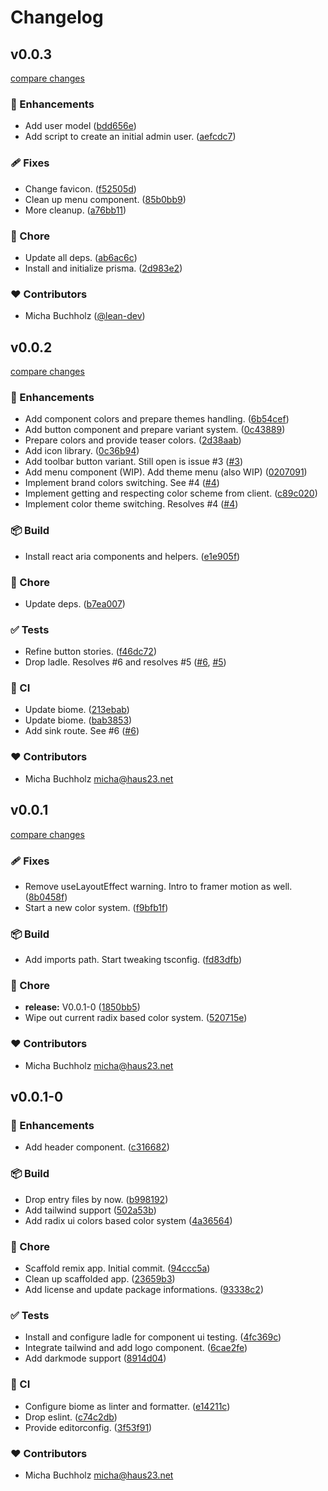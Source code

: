 # Changelog


## v0.0.3

[compare changes](https://github.com/haus23/runde-tips/compare/v0.0.2...v0.0.3)

### 🚀 Enhancements

- Add user model ([bdd656e](https://github.com/haus23/runde-tips/commit/bdd656e))
- Add script to create an initial admin user. ([aefcdc7](https://github.com/haus23/runde-tips/commit/aefcdc7))

### 🩹 Fixes

- Change favicon. ([f52505d](https://github.com/haus23/runde-tips/commit/f52505d))
- Clean up menu component. ([85b0bb9](https://github.com/haus23/runde-tips/commit/85b0bb9))
- More cleanup. ([a76bb11](https://github.com/haus23/runde-tips/commit/a76bb11))

### 🏡 Chore

- Update all deps. ([ab6ac6c](https://github.com/haus23/runde-tips/commit/ab6ac6c))
- Install and initialize prisma. ([2d983e2](https://github.com/haus23/runde-tips/commit/2d983e2))

### ❤️ Contributors

- Micha Buchholz ([@lean-dev](http://github.com/lean-dev))

## v0.0.2

[compare changes](https://github.com/haus23/runde-tips/compare/v0.0.1...v0.0.2)

### 🚀 Enhancements

- Add component colors and prepare themes handling. ([6b54cef](https://github.com/haus23/runde-tips/commit/6b54cef))
- Add button component and prepare variant system. ([0c43889](https://github.com/haus23/runde-tips/commit/0c43889))
- Prepare colors and provide teaser colors. ([2d38aab](https://github.com/haus23/runde-tips/commit/2d38aab))
- Add icon library. ([0c36b94](https://github.com/haus23/runde-tips/commit/0c36b94))
- Add toolbar button variant. Still open is issue #3 ([#3](https://github.com/haus23/runde-tips/issues/3))
- Add menu component (WIP). Add theme menu (also WIP) ([0207091](https://github.com/haus23/runde-tips/commit/0207091))
- Implement brand colors switching. See #4 ([#4](https://github.com/haus23/runde-tips/issues/4))
- Implement getting and respecting color scheme from client. ([c89c020](https://github.com/haus23/runde-tips/commit/c89c020))
- Implement color theme switching. Resolves #4 ([#4](https://github.com/haus23/runde-tips/issues/4))

### 📦 Build

- Install react aria components and helpers. ([e1e905f](https://github.com/haus23/runde-tips/commit/e1e905f))

### 🏡 Chore

- Update deps. ([b7ea007](https://github.com/haus23/runde-tips/commit/b7ea007))

### ✅ Tests

- Refine button stories. ([f46dc72](https://github.com/haus23/runde-tips/commit/f46dc72))
- Drop ladle. Resolves #6 and resolves #5 ([#6](https://github.com/haus23/runde-tips/issues/6), [#5](https://github.com/haus23/runde-tips/issues/5))

### 🤖 CI

- Update biome. ([213ebab](https://github.com/haus23/runde-tips/commit/213ebab))
- Update biome. ([bab3853](https://github.com/haus23/runde-tips/commit/bab3853))
- Add sink route. See #6 ([#6](https://github.com/haus23/runde-tips/issues/6))

### ❤️ Contributors

- Micha Buchholz <micha@haus23.net>

## v0.0.1

[compare changes](https://github.com/haus23/runde-tips/compare/v0.0.1-0...v0.0.1)

### 🩹 Fixes

- Remove useLayoutEffect warning. Intro to framer motion as well. ([8b0458f](https://github.com/haus23/runde-tips/commit/8b0458f))
- Start a new color system. ([f9bfb1f](https://github.com/haus23/runde-tips/commit/f9bfb1f))

### 📦 Build

- Add imports path. Start tweaking tsconfig. ([fd83dfb](https://github.com/haus23/runde-tips/commit/fd83dfb))

### 🏡 Chore

- **release:** V0.0.1-0 ([1850bb5](https://github.com/haus23/runde-tips/commit/1850bb5))
- Wipe out current radix based color system. ([520715e](https://github.com/haus23/runde-tips/commit/520715e))

### ❤️ Contributors

- Micha Buchholz <micha@haus23.net>

## v0.0.1-0


### 🚀 Enhancements

- Add header component. ([c316682](https://github.com/haus23/runde-tips/commit/c316682))

### 📦 Build

- Drop entry files by now. ([b998192](https://github.com/haus23/runde-tips/commit/b998192))
- Add tailwind support ([502a53b](https://github.com/haus23/runde-tips/commit/502a53b))
- Add radix ui colors based color system ([4a36564](https://github.com/haus23/runde-tips/commit/4a36564))

### 🏡 Chore

- Scaffold remix app. Initial commit. ([94ccc5a](https://github.com/haus23/runde-tips/commit/94ccc5a))
- Clean up scaffolded app. ([23659b3](https://github.com/haus23/runde-tips/commit/23659b3))
- Add license and update package informations. ([93338c2](https://github.com/haus23/runde-tips/commit/93338c2))

### ✅ Tests

- Install and configure ladle for component ui testing. ([4fc369c](https://github.com/haus23/runde-tips/commit/4fc369c))
- Integrate tailwind and add logo component. ([6cae2fe](https://github.com/haus23/runde-tips/commit/6cae2fe))
- Add darkmode support ([8914d04](https://github.com/haus23/runde-tips/commit/8914d04))

### 🤖 CI

- Configure biome as linter and formatter. ([e14211c](https://github.com/haus23/runde-tips/commit/e14211c))
- Drop eslint. ([c74c2db](https://github.com/haus23/runde-tips/commit/c74c2db))
- Provide editorconfig. ([3f53f91](https://github.com/haus23/runde-tips/commit/3f53f91))

### ❤️ Contributors

- Micha Buchholz <micha@haus23.net>

